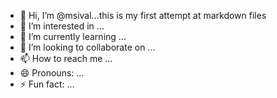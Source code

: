 - 👋 Hi, I’m @msival...this is my first attempt at markdown files
- 👀 I’m interested in ...
- 🌱 I’m currently learning ...
- 💞️ I’m looking to collaborate on ...
- 📫 How to reach me ...
- 😄 Pronouns: ...
- ⚡ Fun fact: ...

<!---
msival/msival is a ✨ special ✨ repository because its `README.md` (this file) appears on your GitHub profile.
You can click the Preview link to take a look at your changes.
--->
